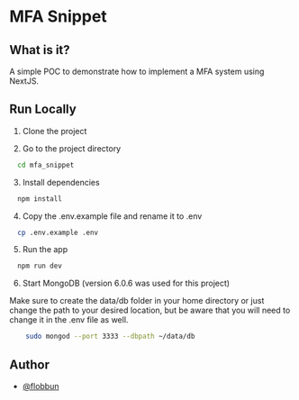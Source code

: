 
# MFA Snippet

## What is it?

A simple POC to demonstrate how to implement a MFA system using NextJS.

## Run Locally

1. Clone the project 

2. Go to the project directory

```bash
  cd mfa_snippet
```

3. Install dependencies

```bash
  npm install
```

4. Copy the .env.example file and rename it to .env

```bash
  cp .env.example .env
```

5. Run the app

```bash
  npm run dev
```

6. Start MongoDB (version 6.0.6 was used for this project)

Make sure to create the data/db folder in your home directory or just change the path to your desired location, but be aware that you will need to change it in the .env file as well.

```bash
    sudo mongod --port 3333 --dbpath ~/data/db
```
## Author

- [@flobbun](https://www.github.com/flobbun)

